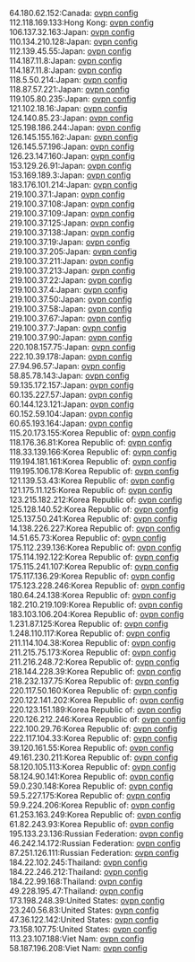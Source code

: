 64.180.62.152:Canada: [ovpn config](vpn/64_180_62_152.ovpn)  
112.118.169.133:Hong Kong: [ovpn config](vpn/112_118_169_133.ovpn)  
106.137.32.163:Japan: [ovpn config](vpn/106_137_32_163.ovpn)  
110.134.210.128:Japan: [ovpn config](vpn/110_134_210_128.ovpn)  
112.139.45.55:Japan: [ovpn config](vpn/112_139_45_55.ovpn)  
114.187.11.8:Japan: [ovpn config](vpn/114_187_11_8.ovpn)  
114.187.11.8:Japan: [ovpn config](vpn/114_187_11_8.ovpn)  
118.5.50.214:Japan: [ovpn config](vpn/118_5_50_214.ovpn)  
118.87.57.221:Japan: [ovpn config](vpn/118_87_57_221.ovpn)  
119.105.80.235:Japan: [ovpn config](vpn/119_105_80_235.ovpn)  
121.102.18.16:Japan: [ovpn config](vpn/121_102_18_16.ovpn)  
124.140.85.23:Japan: [ovpn config](vpn/124_140_85_23.ovpn)  
125.198.186.244:Japan: [ovpn config](vpn/125_198_186_244.ovpn)  
126.145.155.162:Japan: [ovpn config](vpn/126_145_155_162.ovpn)  
126.145.57.196:Japan: [ovpn config](vpn/126_145_57_196.ovpn)  
126.23.147.160:Japan: [ovpn config](vpn/126_23_147_160.ovpn)  
153.129.26.91:Japan: [ovpn config](vpn/153_129_26_91.ovpn)  
153.169.189.3:Japan: [ovpn config](vpn/153_169_189_3.ovpn)  
183.176.101.214:Japan: [ovpn config](vpn/183_176_101_214.ovpn)  
219.100.37.1:Japan: [ovpn config](vpn/219_100_37_1.ovpn)  
219.100.37.108:Japan: [ovpn config](vpn/219_100_37_108.ovpn)  
219.100.37.109:Japan: [ovpn config](vpn/219_100_37_109.ovpn)  
219.100.37.125:Japan: [ovpn config](vpn/219_100_37_125.ovpn)  
219.100.37.138:Japan: [ovpn config](vpn/219_100_37_138.ovpn)  
219.100.37.19:Japan: [ovpn config](vpn/219_100_37_19.ovpn)  
219.100.37.205:Japan: [ovpn config](vpn/219_100_37_205.ovpn)  
219.100.37.211:Japan: [ovpn config](vpn/219_100_37_211.ovpn)  
219.100.37.213:Japan: [ovpn config](vpn/219_100_37_213.ovpn)  
219.100.37.22:Japan: [ovpn config](vpn/219_100_37_22.ovpn)  
219.100.37.4:Japan: [ovpn config](vpn/219_100_37_4.ovpn)  
219.100.37.50:Japan: [ovpn config](vpn/219_100_37_50.ovpn)  
219.100.37.58:Japan: [ovpn config](vpn/219_100_37_58.ovpn)  
219.100.37.67:Japan: [ovpn config](vpn/219_100_37_67.ovpn)  
219.100.37.7:Japan: [ovpn config](vpn/219_100_37_7.ovpn)  
219.100.37.90:Japan: [ovpn config](vpn/219_100_37_90.ovpn)  
220.108.157.75:Japan: [ovpn config](vpn/220_108_157_75.ovpn)  
222.10.39.178:Japan: [ovpn config](vpn/222_10_39_178.ovpn)  
27.94.96.57:Japan: [ovpn config](vpn/27_94_96_57.ovpn)  
58.85.78.143:Japan: [ovpn config](vpn/58_85_78_143.ovpn)  
59.135.172.157:Japan: [ovpn config](vpn/59_135_172_157.ovpn)  
60.135.227.57:Japan: [ovpn config](vpn/60_135_227_57.ovpn)  
60.144.123.121:Japan: [ovpn config](vpn/60_144_123_121.ovpn)  
60.152.59.104:Japan: [ovpn config](vpn/60_152_59_104.ovpn)  
60.65.193.164:Japan: [ovpn config](vpn/60_65_193_164.ovpn)  
115.20.173.155:Korea Republic of: [ovpn config](vpn/115_20_173_155.ovpn)  
118.176.36.81:Korea Republic of: [ovpn config](vpn/118_176_36_81.ovpn)  
118.33.139.166:Korea Republic of: [ovpn config](vpn/118_33_139_166.ovpn)  
119.194.181.161:Korea Republic of: [ovpn config](vpn/119_194_181_161.ovpn)  
119.195.106.178:Korea Republic of: [ovpn config](vpn/119_195_106_178.ovpn)  
121.139.53.43:Korea Republic of: [ovpn config](vpn/121_139_53_43.ovpn)  
121.175.11.125:Korea Republic of: [ovpn config](vpn/121_175_11_125.ovpn)  
123.215.182.212:Korea Republic of: [ovpn config](vpn/123_215_182_212.ovpn)  
125.128.140.52:Korea Republic of: [ovpn config](vpn/125_128_140_52.ovpn)  
125.137.50.241:Korea Republic of: [ovpn config](vpn/125_137_50_241.ovpn)  
14.138.226.227:Korea Republic of: [ovpn config](vpn/14_138_226_227.ovpn)  
14.51.65.73:Korea Republic of: [ovpn config](vpn/14_51_65_73.ovpn)  
175.112.239.136:Korea Republic of: [ovpn config](vpn/175_112_239_136.ovpn)  
175.114.192.122:Korea Republic of: [ovpn config](vpn/175_114_192_122.ovpn)  
175.115.241.107:Korea Republic of: [ovpn config](vpn/175_115_241_107.ovpn)  
175.117.136.29:Korea Republic of: [ovpn config](vpn/175_117_136_29.ovpn)  
175.123.228.246:Korea Republic of: [ovpn config](vpn/175_123_228_246.ovpn)  
180.64.24.138:Korea Republic of: [ovpn config](vpn/180_64_24_138.ovpn)  
182.210.219.109:Korea Republic of: [ovpn config](vpn/182_210_219_109.ovpn)  
183.103.106.204:Korea Republic of: [ovpn config](vpn/183_103_106_204.ovpn)  
1.231.87.125:Korea Republic of: [ovpn config](vpn/1_231_87_125.ovpn)  
1.248.110.117:Korea Republic of: [ovpn config](vpn/1_248_110_117.ovpn)  
211.114.104.38:Korea Republic of: [ovpn config](vpn/211_114_104_38.ovpn)  
211.215.75.173:Korea Republic of: [ovpn config](vpn/211_215_75_173.ovpn)  
211.216.248.72:Korea Republic of: [ovpn config](vpn/211_216_248_72.ovpn)  
218.144.228.39:Korea Republic of: [ovpn config](vpn/218_144_228_39.ovpn)  
218.232.137.75:Korea Republic of: [ovpn config](vpn/218_232_137_75.ovpn)  
220.117.50.160:Korea Republic of: [ovpn config](vpn/220_117_50_160.ovpn)  
220.122.141.202:Korea Republic of: [ovpn config](vpn/220_122_141_202.ovpn)  
220.123.151.189:Korea Republic of: [ovpn config](vpn/220_123_151_189.ovpn)  
220.126.212.246:Korea Republic of: [ovpn config](vpn/220_126_212_246.ovpn)  
222.100.29.76:Korea Republic of: [ovpn config](vpn/222_100_29_76.ovpn)  
222.117.104.33:Korea Republic of: [ovpn config](vpn/222_117_104_33.ovpn)  
39.120.161.55:Korea Republic of: [ovpn config](vpn/39_120_161_55.ovpn)  
49.161.230.211:Korea Republic of: [ovpn config](vpn/49_161_230_211.ovpn)  
58.120.105.113:Korea Republic of: [ovpn config](vpn/58_120_105_113.ovpn)  
58.124.90.141:Korea Republic of: [ovpn config](vpn/58_124_90_141.ovpn)  
59.0.230.148:Korea Republic of: [ovpn config](vpn/59_0_230_148.ovpn)  
59.5.227.175:Korea Republic of: [ovpn config](vpn/59_5_227_175.ovpn)  
59.9.224.206:Korea Republic of: [ovpn config](vpn/59_9_224_206.ovpn)  
61.253.163.249:Korea Republic of: [ovpn config](vpn/61_253_163_249.ovpn)  
61.82.243.93:Korea Republic of: [ovpn config](vpn/61_82_243_93.ovpn)  
195.133.23.136:Russian Federation: [ovpn config](vpn/195_133_23_136.ovpn)  
46.242.14.172:Russian Federation: [ovpn config](vpn/46_242_14_172.ovpn)  
87.251.126.111:Russian Federation: [ovpn config](vpn/87_251_126_111.ovpn)  
184.22.102.245:Thailand: [ovpn config](vpn/184_22_102_245.ovpn)  
184.22.246.212:Thailand: [ovpn config](vpn/184_22_246_212.ovpn)  
184.22.99.168:Thailand: [ovpn config](vpn/184_22_99_168.ovpn)  
49.228.195.47:Thailand: [ovpn config](vpn/49_228_195_47.ovpn)  
173.198.248.39:United States: [ovpn config](vpn/173_198_248_39.ovpn)  
23.240.56.83:United States: [ovpn config](vpn/23_240_56_83.ovpn)  
47.36.122.142:United States: [ovpn config](vpn/47_36_122_142.ovpn)  
73.158.107.75:United States: [ovpn config](vpn/73_158_107_75.ovpn)  
113.23.107.188:Viet Nam: [ovpn config](vpn/113_23_107_188.ovpn)  
58.187.196.208:Viet Nam: [ovpn config](vpn/58_187_196_208.ovpn)  
